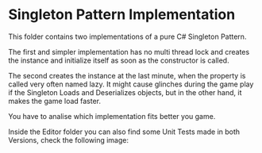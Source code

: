 # Singleton Pattern Implementation

This folder contains two implementations of a pure C# Singleton Pattern. 

The first and simpler implementation has no multi thread lock and creates the instance and initialize itself as soon as the constructor is called.

The second creates the instance at the last minute, when the property is called very often named lazy. It might cause glinches during
the game play if the Singleton Loads and Deserializes objects, but in the other hand, it makes the game load faster. 

You have to analise which implementation fits better you game.

Inside the Editor folder you can also find some Unit Tests made in both Versions, check the following image:
